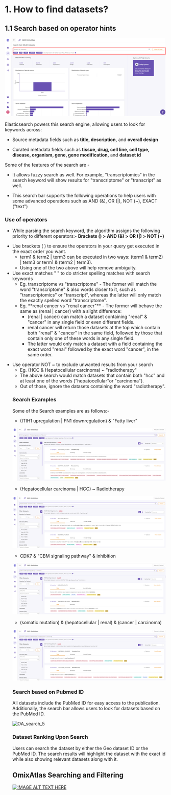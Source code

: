 
# 1. How to find datasets?

## 1.1 Search based on operator hints

![Search Bar](../img/OmixAtlas-Images/1a.png) 

Elasticsearch powers this search engine, allowing users to look for keywords across:

-   Source metadata fields such as **title, description,** and **overall design**

-   Curated metadata fields such as **tissue, drug, cell line, cell type, disease, organism, gene, gene modification,** and **dataset id**

Some of the features of the search are - 

-   It allows fuzzy search as well. For example, "transcriptomics" in the search keyword will show results for "transcriptome" or "transcript" as well.

-   This search bar supports the following operations to help users with some advanced operations such as AND (&), OR (|), NOT (~), EXACT ("text")

### Use of operators
-   While parsing the search keyword, the algorithm assigns the following priority to different operators:- **Brackets () > AND (&) > OR (|) > NOT (~)**
<ul>
<li>Use brackets ( ) to ensure the operators in your query get executed in the exact order you want.
<ul>
   <li> term1 & term2 | term3 can be executed in two ways: (term1 & term2) | term3 or term1 & (term2 | term3). 
    <li>Using one of the two above will help remove ambiguity.
    </li>
</ul>
<li>Use exact matches " " to do stricter spelling matches with search keywords
  <ul>
    <li>Eg. transcriptome vs "transcriptome" - The former will match the word "transcriptome" & also words closer to it, such as "transcriptomics" or "transcript", whereas the latter will only match the exactly spelled word "transcriptome".
<li>Eg. **renal cancer vs "renal cancer"** - The former will behave the same as (renal | cancer) with a slight difference:
<ul><li>(renal | cancer) can match a dataset containing "renal" & "cancer" in any single field or even different fields.
<li>renal cancer will return those datasets at the top which contain both "renal" & "cancer" in the same field, followed by those that contain only one of these words in any single field.
  <li>The latter would only match a dataset with a field containing the exact word "renal" followed by the exact word "cancer", in the same order.
</li></li></ul>
    </li>
  </li>
</ul>
</li>
</ul>
  <ul><li>Use operator NOT ~ to exclude unwanted results from your search
  <ul><li>Eg. (HCC & Hepatocellular carcinoma) ~ "radiotherapy"
<li>The above search would match datasets that contain both "hcc" and at least one of the words ("hepatocellular"or "carcinoma").
<li>Out of those, ignore the datasets containing the word "radiotherapy".</li></li></ul>

### Search Examples

Some of the Search examples are as follows:-

- (ITIH1 upregulation | FN1 downregulation) & "Fatty liver"

![Example](../img/OmixAtlas-Images/2a.png) 

- (Hepatocellular carcinoma | HCC) ~ Radiotherapy

![Example](../img/OmixAtlas-Images/3a.png) 


- CDK7 & "CBM signaling pathway" & inhibition

![Example](../img/OmixAtlas-Images/4a.png) 


- (somatic mutation) & (hepatocellular | renal) & (cancer | carcinoma)

![Example](../img/OmixAtlas-Images/5a.png) 

### Search based on Pubmed ID

All datasets include the PubMed ID for easy access to the publication. Additionally, the search bar allows users to look for datasets based on the PubMed ID.

![OA_search_5](https://github.com/ElucidataInc/polly-docs/assets/107244183/88130d99-4bb1-42c8-831e-62d0eabd9848)

### Dataset Ranking Upon Search

Users can search the dataset by either the Geo dataset ID or the PubMed ID. The search results will highlight the dataset with the exact id while also showing relevant datasets along with it.

## OmixAtlas Searching and Filtering 
[![IMAGE ALT TEXT HERE](https://img.youtube.com/vi/bHdl6I2YAoc/0.jpg)](https://www.youtube.com/watch?v=bHdl6I2YAoc)

